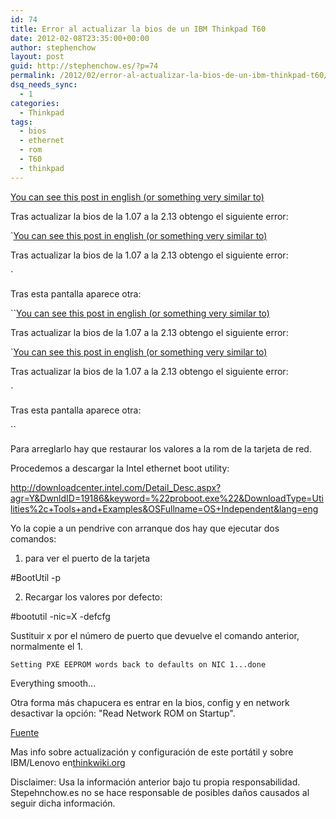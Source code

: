```yaml
---
id: 74
title: Error al actualizar la bios de un IBM Thinkpad T60
date: 2012-02-08T23:35:00+00:00
author: stephenchow
layout: post
guid: http://stephenchow.es/?p=74
permalink: /2012/02/error-al-actualizar-la-bios-de-un-ibm-thinkpad-t60/
dsq_needs_sync:
  - 1
categories:
  - Thinkpad
tags:
  - bios
  - ethernet
  - rom
  - T60
  - thinkpad
---
```

[You can see this post in english (or something very similar to)](http://stephenchow.es/2012/02/error-after-updating-bios-on-ibm-thinkpad-t60/ "Error after updating bios on IBM Thinkpad T60")
  
Tras actualizar la bios de la 1.07 a la 2.13 obtengo el siguiente error:
  
`[You can see this post in english (or something very similar to)](http://stephenchow.es/2012/02/error-after-updating-bios-on-ibm-thinkpad-t60/ "Error after updating bios on IBM Thinkpad T60")
  
Tras actualizar la bios de la 1.07 a la 2.13 obtengo el siguiente error:
  
` 
  
Tras esta pantalla aparece otra:
  
``[You can see this post in english (or something very similar to)](http://stephenchow.es/2012/02/error-after-updating-bios-on-ibm-thinkpad-t60/ "Error after updating bios on IBM Thinkpad T60")
  
Tras actualizar la bios de la 1.07 a la 2.13 obtengo el siguiente error:
  
`[You can see this post in english (or something very similar to)](http://stephenchow.es/2012/02/error-after-updating-bios-on-ibm-thinkpad-t60/ "Error after updating bios on IBM Thinkpad T60")
  
Tras actualizar la bios de la 1.07 a la 2.13 obtengo el siguiente error:
  
` 
  
Tras esta pantalla aparece otra:
  
`` 
  
Para arreglarlo hay que restaurar los valores a la rom de la tarjeta de red.
  
Procedemos a descargar la Intel ethernet boot utility:
  
http://downloadcenter.intel.com/Detail_Desc.aspx?agr=Y&DwnldID=19186&keyword=%22proboot.exe%22&DownloadType=Utilities%2c+Tools+and+Examples&OSFullname=OS+Independent&lang=eng
  
Yo la copie a un pendrive con arranque dos hay que ejecutar dos comandos:
  
1. para ver el puerto de la tarjeta
  
#BootUtil -p
  
2. Recargar los valores por defecto:
  
#bootutil -nic=X -defcfg
  
Sustituir x por el número de puerto que devuelve el comando anterior, normalmente el 1.
  
`Setting PXE EEPROM words back to defaults on NIC 1...done`
  
Everything smooth...
  
Otra forma más chapucera es entrar en la bios, config y en network desactivar la opción: "Read Network ROM on Startup".
  
<a href="http://notes.theorbis.net/2008/01/error-expansion-rom-not-initialized-pci.html" target="_blank">Fuente</a>
  
Mas info sobre actualización y configuración de este portátil y sobre IBM/Lenovo en<a href="http://thinkwiki.org" title="Wiki con información sobre uso de Linux en portátiles Lenovo" target="_blank">thinkwiki.org</a>

Disclaimer: Usa la información anterior bajo tu propia responsabilidad. Stepehnchow.es no se hace responsable de posibles daños causados al seguir dicha información.
